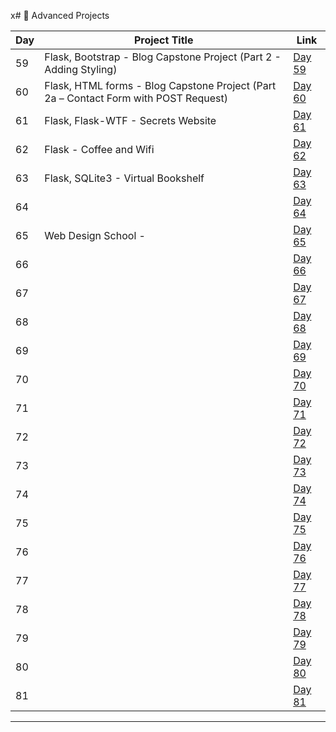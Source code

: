 x# 📅 Advanced Projects

| Day | Project Title                                                                           | Link                      |
|-----|-----------------------------------------------------------------------------------------|---------------------------|
| 59  | Flask, Bootstrap - Blog Capstone Project (Part 2 - Adding Styling)                      | [Day 59](d59/README.md)   |
| 60  | Flask, HTML forms - Blog Capstone Project (Part 2a – Contact Form with POST Request)    | [Day 60](d60/README.md)   |
| 61  | Flask, Flask-WTF - Secrets Website                                                      | [Day 61](d61/README.md)   |
| 62  | Flask - Coffee and Wifi                                                                 | [Day 62](d62/README.md)   |
| 63  | Flask, SQLite3 - Virtual Bookshelf                                                      | [Day 63](d63/README.md)   |
| 64  |                                      | [Day 64](d64/README.md)   |
| 65  | Web Design School -                  | [Day 65](d65/README.md)   |
| 66  |                                      | [Day 66](d66/README.md)   |
| 67  |                                      | [Day 67](d67/README.md)   |
| 68  |                                      | [Day 68](d68/README.md)   |
| 69  |                                      | [Day 69](d69/README.md)   |
| 70  |                                      | [Day 70](d70/README.md)   |
| 71  |                                      | [Day 71](d71/README.md)   |
| 72  |                                      | [Day 72](d72/README.md)   |
| 73  |                                      | [Day 73](d73/README.md)   |
| 74  |                                      | [Day 74](d74/README.md)   |
| 75  |                                      | [Day 75](d75/README.md)   |
| 76  |                                      | [Day 76](d76/README.md)   |
| 77  |                                      | [Day 77](d77/README.md)   |
| 78  |                                      | [Day 78](d78/README.md)   |
| 79  |                                      | [Day 79](d79/README.md)   |
| 80  |                                      | [Day 80](d80/README.md)   |
| 81  |                                      | [Day 81](d81/README.md)   |





    


---